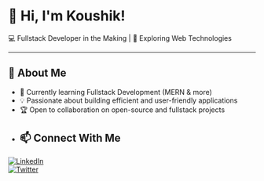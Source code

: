 # 👋 Hi, I'm Koushik!  
💻 Fullstack Developer in the Making | 🚀 Exploring Web Technologies  

---

## 🌟 About Me  
- 🌱 Currently learning Fullstack Development (MERN & more)  
- 💡 Passionate about building efficient and user-friendly applications  
- 🏆 Open to collaboration on open-source and fullstack projects
- ## 📫 Connect With Me  
[![LinkedIn](https://img.shields.io/badge/LinkedIn-0A66C2?style=for-the-badge&logo=linkedin&logoColor=white)](https://www.linkedin.com/in/your-linkedin-url)  
[![Twitter](https://img.shields.io/badge/Twitter-1DA1F2?style=for-the-badge&logo=twitter&logoColor=white)](https://twitter.com/your-twitter-handle)  
